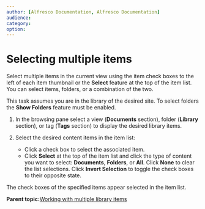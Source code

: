```yaml
---
author: [Alfresco Documentation, Alfresco Documentation]
audience: 
category: 
option: 
---
```


# Selecting multiple items

Select multiple items in the current view using the item check boxes to the left of each item thumbnail or the **Select** feature at the top of the item list. You can select items, folders, or a combination of the two.

This task assumes you are in the library of the desired site. To select folders the **Show Folders** feature must be enabled.

1.  In the browsing pane select a view \(**Documents** section\), folder \(**Library** section\), or tag \(**Tags** section\) to display the desired library items.

2.  Select the desired content items in the item list:

    -   Click a check box to select the associated item.
    -   Click **Select** at the top of the item list and click the type of content you want to select: **Documents**, **Folders**, or **All**.
    Click **None** to clear the list selections. Click **Invert Selection** to toggle the check boxes to their opposite state.


The check boxes of the specified items appear selected in the item list.

**Parent topic:**[Working with multiple library items](../concepts/library-items-multiple.md)

